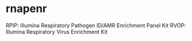 # rnapenr

RPIP: Illumina Respiratory Pathogen ID/AMR Enrichment Panel Kit
RVOP: Illumina Respiratory Virus Enrichment Kit

